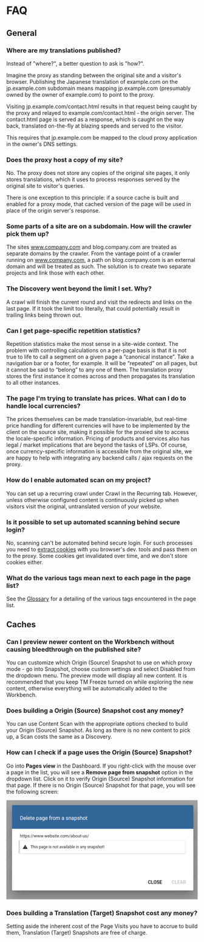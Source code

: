 # FAQ

## General

### **Where are my translations published?**

Instead of "where?", a better question to ask is "how?".

Imagine the proxy as standing between the original site and a visitor's browser. Publishing the Japanese translation of example.com on the jp.example.com subdomain means mapping jp.example.com (presumably owned by the owner of example.com) to point to the proxy. 

Visiting jp.example.com/contact.html results in that request being caught by the proxy and relayed to example.com/contact.html - the origin server.  The contact.html page is served as a response, which is caught on the way back, translated on-the-fly at blazing speeds and served to the visitor. 

This requires that jp.example.com be mapped to the cloud proxy application in the owner's DNS settings.

### **Does the proxy host a copy of my site?**

No. The proxy does not store any copies of the original site pages, it only stores translations, which it uses to process responses served by the original site to visitor's queries.

There is one exception to this principle: if a source cache is built and enabled for a proxy mode, that cached version of the page will be used in place of the origin server's response.

### **Some parts of a site are on a subdomain. How will the crawler pick them up?**

The sites www.company.com and blog.company.com are treated as separate domains by the crawler. From the vantage point of a crawler running on www.company.com, a path on blog.company.com is an external domain and will be treated as such. The solution is to create two separate projects and link those with each other.

### **The Discovery went beyond the limit I set. Why?**

A crawl will finish the current round and visit the redirects and links on the last page. If it took the limit too literally, that could potentially result in trailing links being thrown out.

### **Can I get page-specific repetition statistics?**

Repetition statistics make the most sense in a site-wide context. The problem with controlling calculations on a per-page basis is that it is not true to life to call a segment on a given page a “canonical instance”. Take a navigation bar or a footer, for example. It will be “repeated” on all pages, but it cannot be said to “belong” to any one of them. The translation proxy stores the first instance it comes across and then propagates its translation to all other instances.

### **The page I'm trying to translate has prices. What can I do to handle local currencies?**

The prices themselves can be made translation-invariable, but real-time price handling for different currencies will have to be implemented by the client on the source site, making it possible for the proxied site to access the locale-specific information. Pricing of products and services also has legal / market implications that are beyond the tasks of LSPs. Of course, once currency-specific information is accessible from the original site, we are happy to help with integrating any backend calls / ajax requests on the proxy.

### **How do I enable automated scan on my project?**

You can set up a recurring crawl under Crawl in the Recurring tab. However, unless otherwise configured content is continuously picked up when visitors visit the original, untranslated version of your website.

### **Is it possible to set up automated scanning behind secure login?**

No, scanning can't be automated behind secure login. For such processes you need to [extract cookies](./../troubleshooting/issues/secure_login.html) with you browser's dev. tools and pass them on to the proxy. Some cookies get invalidated over time, and we don't store cookies either.

### **What do the various tags mean next to each page in the page list?**

See the [Glossary](./../glossary/glossary.html) for a detailing of the various tags encountered in the page list.

## Caches

### **Can I preview newer content on the Workbench without causing bleedthrough on the published site?**

You can customize which Origin (Source) Snapshot to use on which proxy mode - go into Snapshot, choose custom settings and select Disabled from the dropdown menu. The preview mode will display all new content. It is recommended that you keep TM Freeze turned on while exploring the new content, otherwise everything will be automatically added to the Workbench.

### **Does building a Origin (Source) Snapshot cost any money?**

You can use Content Scan with the appropriate options checked to build your Origin (Source) Snapshot. As long as there is no new content to pick up, a Scan costs the same as a Discovery.

### **How can I check if a page uses the Origin (Source) Snapshot?**

Go into **Pages view** in the Dashboard. If you right-click with the mouse over a page in the list, you will see a **Remove page from snapshot** option in the dropdown list. Click on it to verify Origin (Source) Snapshot information for that page. If there is no Origin (Source) Snapshot for that page, you will see the following screen:

![Cache Does Not Exist For Page](/img/dashboard2/no_origin_snapshot_for_page.png)

### **Does building a Translation (Target) Snapshot cost any money?**

Setting aside the inherent cost of the Page Visits you have to accrue to build them, Translation (Target) Snapshots are free of charge.

